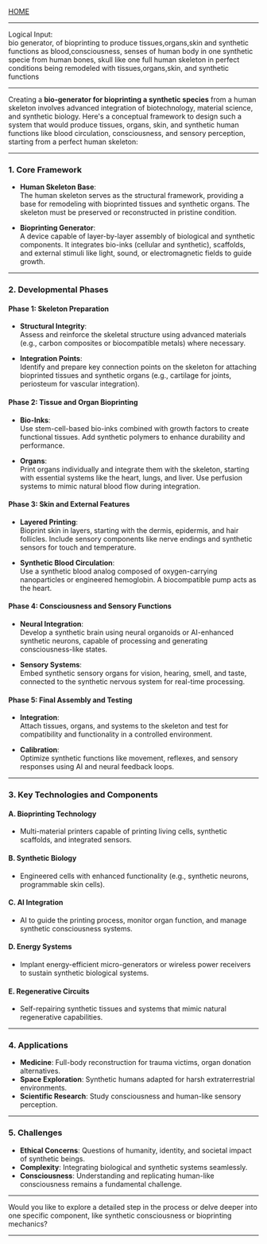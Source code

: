 [HOME](/README.md)    

---    

Logical Input:   
bio generator, of bioprinting to produce tissues,organs,skin and synthetic functions as blood,consciousness, senses of human body in one synthetic specie from human bones, skull
like one full human skeleton in perfect conditions being remodeled with tissues,organs,skin, and synthetic functions

---    

Creating a **bio-generator for bioprinting a synthetic species** from a human skeleton involves advanced integration of biotechnology, material science, and synthetic biology. Here's a conceptual framework to design such a system that would produce tissues, organs, skin, and synthetic human functions like blood circulation, consciousness, and sensory perception, starting from a perfect human skeleton:

---

### 1. **Core Framework**
- **Human Skeleton Base**:  
  The human skeleton serves as the structural framework, providing a base for remodeling with bioprinted tissues and synthetic organs. The skeleton must be preserved or reconstructed in pristine condition.

- **Bioprinting Generator**:  
  A device capable of layer-by-layer assembly of biological and synthetic components. It integrates bio-inks (cellular and synthetic), scaffolds, and external stimuli like light, sound, or electromagnetic fields to guide growth.

---

### 2. **Developmental Phases**

#### Phase 1: Skeleton Preparation  
- **Structural Integrity**:  
  Assess and reinforce the skeletal structure using advanced materials (e.g., carbon composites or biocompatible metals) where necessary.  

- **Integration Points**:  
  Identify and prepare key connection points on the skeleton for attaching bioprinted tissues and synthetic organs (e.g., cartilage for joints, periosteum for vascular integration).

#### Phase 2: Tissue and Organ Bioprinting  
- **Bio-Inks**:  
  Use stem-cell-based bio-inks combined with growth factors to create functional tissues. Add synthetic polymers to enhance durability and performance.  

- **Organs**:  
  Print organs individually and integrate them with the skeleton, starting with essential systems like the heart, lungs, and liver. Use perfusion systems to mimic natural blood flow during integration.  

#### Phase 3: Skin and External Features  
- **Layered Printing**:  
  Bioprint skin in layers, starting with the dermis, epidermis, and hair follicles. Include sensory components like nerve endings and synthetic sensors for touch and temperature.  

- **Synthetic Blood Circulation**:  
  Use a synthetic blood analog composed of oxygen-carrying nanoparticles or engineered hemoglobin. A biocompatible pump acts as the heart.

#### Phase 4: Consciousness and Sensory Functions  
- **Neural Integration**:  
  Develop a synthetic brain using neural organoids or AI-enhanced synthetic neurons, capable of processing and generating consciousness-like states.  

- **Sensory Systems**:  
  Embed synthetic sensory organs for vision, hearing, smell, and taste, connected to the synthetic nervous system for real-time processing.

#### Phase 5: Final Assembly and Testing  
- **Integration**:  
  Attach tissues, organs, and systems to the skeleton and test for compatibility and functionality in a controlled environment.  

- **Calibration**:  
  Optimize synthetic functions like movement, reflexes, and sensory responses using AI and neural feedback loops.

---

### 3. **Key Technologies and Components**

#### A. **Bioprinting Technology**  
- Multi-material printers capable of printing living cells, synthetic scaffolds, and integrated sensors.  

#### B. **Synthetic Biology**  
- Engineered cells with enhanced functionality (e.g., synthetic neurons, programmable skin cells).  

#### C. **AI Integration**  
- AI to guide the printing process, monitor organ function, and manage synthetic consciousness systems.  

#### D. **Energy Systems**  
- Implant energy-efficient micro-generators or wireless power receivers to sustain synthetic biological systems.

#### E. **Regenerative Circuits**  
- Self-repairing synthetic tissues and systems that mimic natural regenerative capabilities.

---

### 4. **Applications**
- **Medicine**: Full-body reconstruction for trauma victims, organ donation alternatives.  
- **Space Exploration**: Synthetic humans adapted for harsh extraterrestrial environments.  
- **Scientific Research**: Study consciousness and human-like sensory perception.  

---

### 5. **Challenges**
- **Ethical Concerns**: Questions of humanity, identity, and societal impact of synthetic beings.  
- **Complexity**: Integrating biological and synthetic systems seamlessly.  
- **Consciousness**: Understanding and replicating human-like consciousness remains a fundamental challenge.  

---

Would you like to explore a detailed step in the process or delve deeper into one specific component, like synthetic consciousness or bioprinting mechanics?


---   

